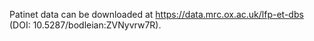 Patinet data can be downloaded at https://data.mrc.ox.ac.uk/lfp-et-dbs (DOI: 10.5287/bodleian:ZVNyvrw7R).